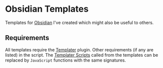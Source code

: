 # Obsidian Templates

Templates for [Obsidian]([url](https://obsidian.md/)) I've created which might also be useful to others.

## Requirements

All templates require the [Templater]([url](https://github.com/SilentVoid13/Templater)https://github.com/SilentVoid13/Templater) plugin. Other requirements (if any are listed) in the script.
The [Templater Scripts](Templater%20Scripts) called from the templates can be replaced by `JavaScript` functions with the same signatures.
